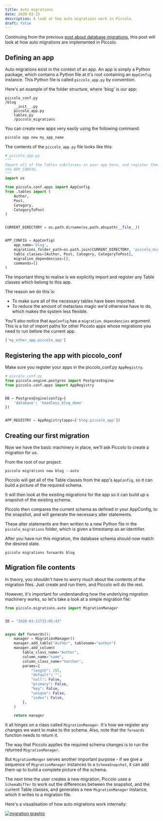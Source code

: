 ```yaml
---
title: Auto migrations
date: 2020-03-15
description: A look at how auto migrations work in Piccolo.
draft: false
---
```


Continuing from the previous [post about database migrations](/blog/database-migrations/), this post will look at how auto migrations are implemented in Piccolo.

## Defining an app

Auto migrations exist in the context of an app. An app is simply a Python package, which contains a Python file at it's root containing an `AppConfig` instance. This Python file is called `piccolo_app.py` by convention.

Here's an example of the folder structure, where 'blog' is our app:

```
piccolo_conf.py
/blog
    __init__.py
    piccolo_app.py
    tables.py
    /piccolo_migrations

```

You can create new apps very easily using the following command:

```bash
piccolo app new my_app_name
```

The contents of the `piccolo_app.py` file looks like this:

```python
# piccolo_app.py
"""
Import all of the Tables subclasses in your app here, and register them with
the APP_CONFIG.
"""
import os

from piccolo.conf.apps import AppConfig
from .tables import (
    Author,
    Post,
    Category,
    CategoryToPost
)


CURRENT_DIRECTORY = os.path.dirname(os.path.abspath(__file__))


APP_CONFIG = AppConfig(
    app_name='blog',
    migrations_folder_path=os.path.join(CURRENT_DIRECTORY, 'piccolo_migrations'),
    table_classes=[Author, Post, Category, CategoryToPost],
    migration_dependencies=[],
    commands=[]
)
```

The important thing to realise is we explicitly import and register any Table
classes which belong to this app.

The reason we do this is:

 * To make sure all of the necessary tables have been imported.
 * To reduce the amount of metaclass magic we'd otherwise have to do, which makes the system less flexible.

You'll also notice that `AppConfig` has a `migration_dependencies` argument. This is a list of import paths for other Piccolo apps whose migrations you need to run before the current app.

```python
['my_other_app.piccolo_app']
```

## Registering the app with piccolo_conf

Make sure you register your apps in the piccolo_conf.py `AppRegistry`.

```python
# piccolo_conf.py
from piccolo.engine.postgres import PostgresEngine
from piccolo.conf.apps import AppRegistry


DB = PostgresEngine(config={
    'database': 'headless_blog_demo'
})


APP_REGISTRY = AppRegistry(apps=['blog.piccolo_app'])

```

## Creating our first migration

Now we have the basic machinery in place, we'll ask Piccolo to create a migration for us.

From the root of our project:

```
piccolo migrations new blog --auto
```

Piccolo will get all of the Table classes from the app's `AppConfig`, so it can build a picture of the required schema.

It will then look at the existing migrations for the app so it can build up a snapshot of the existing schema.

Piccolo then compares the current schema as defined in your AppConfig, to the snapshot, and will generate the necessary alter statements.

These alter statements are then written to a new Python file in the `piccolo_migrations` folder, which is given a timestamp as an identifier.

After you have run this migration, the database schema should now match the desired state.

```
piccolo migrations forwards blog
```

## Migration file contents

In theory, you shouldn't have to worry much about the contents of the migration files. Just create and run them, and Piccolo will do the rest.

However, it's important for understanding how the underlying migration machinery works, so let's take a look at a simple migration file:

```python
from piccolo.migrations.auto import MigrationManager


ID = "2020-03-21T15:05:43"


async def forwards():
    manager = MigrationManager()
    manager.add_table("Author", tablename="author")
    manager.add_column(
        table_class_name="Author",
        column_name="name",
        column_class_name="Varchar",
        params={
            "length": 255,
            "default": "",
            "null": False,
            "primary": False,
            "key": False,
            "unique": False,
            "index": False,
        },
    )

    return manager

```

It all hinges on a class called `MigrationManager`. It's how we register any changes we want to make to the schema. Also, note that the `forwards` function needs to return it.

The way that Piccolo applies the required schema changes is to run the returned `MigrationManager`.

But `MigrationManger` serves another important purpose - if we give a sequence of `MigrationManager` instances to a `SchemaSnapshot`, it can add them up to build a complete picture of the schema.

The next time the user creates a new migration, Piccolo uses a `SchemaDiffer` to work out the differences between the snapshot, and the current Table classes, and generates a new `MigrationManager` instance, which it writes to a migration file.

Here's a visualisation of how auto migrations work internally:

<a href="#" class="lightbox">
<img src="/images/blog/migration_graphic.png" class="medium" alt="migration graphic" />
</a>
